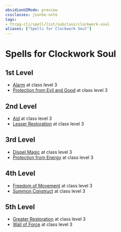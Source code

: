 ```yaml
---
obsidianUIMode: preview
cssclasses: json5e-note
tags:
- ttrpg-cli/spell/list/subclass/clockwork-soul
aliases: ["Spells for Clockwork Soul"]
---
```

# Spells for Clockwork Soul

## 1st Level

- [Alarm](alarm "PHB") at class level 3
- [Protection from Evil and Good](protection-from-evil-and-good "PHB") at class level 3

## 2nd Level

- [Aid](aid "PHB") at class level 3
- [Lesser Restoration](lesser-restoration "PHB") at class level 3

## 3rd Level

- [Dispel Magic](dispel-magic "PHB") at class level 3
- [Protection from Energy](protection-from-energy "PHB") at class level 3

## 4th Level

- [Freedom of Movement](freedom-of-movement "PHB") at class level 3
- [Summon Construct](summon-construct-tce "TCE") at class level 3

## 5th Level

- [Greater Restoration](greater-restoration "PHB") at class level 3
- [Wall of Force](wall-of-force "PHB") at class level 3